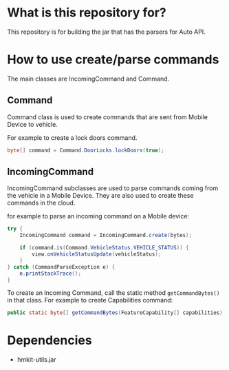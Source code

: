 # What is this repository for? #

This repository is for building the jar that has the parsers for Auto API.

# How to use create/parse commands #

The main classes are IncomingCommand and Command.

## Command ##
Command class is used to create commands that are sent from Mobile Device to vehicle. 

For example to create a lock doors command.

```java
byte[] command = Command.DoorLocks.lockDoors(true);
```

## IncomingCommand ##

IncomingCommand subclasses are used to parse commands coming from the vehicle in a Mobile Device.
They are also used to create these commands in the cloud.

for example to parse an incoming command on a Mobile device:

```java
try {
    IncomingCommand command = IncomingCommand.create(bytes);

    if (command.is(Command.VehicleStatus.VEHICLE_STATUS)) {
        view.onVehicleStatusUpdate(vehicleStatus);
    }
} catch (CommandParseException e) {
    e.printStackTrace();
}
```

To create an Incoming Command, call the static method `getCommandBytes()` in that class. For example to create Capabilities command:

```java
public static byte[] getCommandBytes(FeatureCapability[] capabilities)
```

# Dependencies #

* hmkit-utils.jar